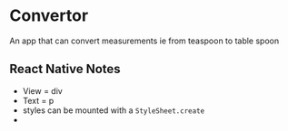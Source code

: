 # Convertor

An app that can convert measurements ie from teaspoon to table spoon



## React Native Notes

* View = div
* Text = p
* styles can be mounted with a `StyleSheet.create`
* 